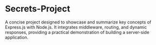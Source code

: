 # Secrets-Project
A concise project designed to showcase and summarize key concepts of Express.js with Node.js. It integrates middleware, routing, and dynamic responses, providing a practical demonstration of building a server-side application.
